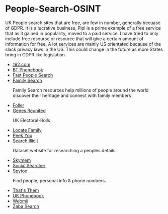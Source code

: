 # People-Search-OSINT
<p>UK People search sites that are free, are few in number, generally becuase of GDPR. It is a lucrative business, Pipl is a prime example of a free service that as it gained in popularity, moved to a paid service. I have tried to only include free resourse or resource that will give a certain amount of information for free. A lot services are mainly US orientated because of the slack privacy laws in the US. This could change in the future as more States bring in GDPR like legislation.</p>
<ul>
 <li><a href="https://192.com/">192.com</a></li>
 <li><a href="https://thephonebook.bt.com/person/">BT Phonebook</a></li>
 <li><a href="https://fastpeoplesearch.com/">Fast People Search</a></li>
 <li><a href="https://www.familysearch.org/en/">Family Search</a></li>
   <p>Family Search resources help millions of people around the world discover their heritage and connect with family members</p>
 <li><a href="https://foller.me/">Foller</a></li>
 <li><a href="https://www.genesreunited.co.uk/articles/world-records/full-list-of-united-kingdom-records/census-land-and-surveys/electoral-rolls">Genes Reunited</a></li>
  <p>UK Electoral-Rolls</p>
 <li><a href="https://locatefamily.com/">Locate Family</a></li>
 <li><a href="https://peekyou.com/">Peek You</a></li>
 <li><a href="https://search.illicit.services/">Search Illicit</a></li>
  <p>Dataset website for researching a peoples details.</p>
 <li><a href="https://skymem.info/">Skymem</a></li>
 <li><a href="https://www.social-searcher.com/">Social Searcher</a></li>
 <li><a href="https://www.spytox.com/">Spytox</a></li>
  <p>Find people, personal info & phone numbers.</p>
 <li><a href="https://thatsthem.com/">That's Them</a></li>
 <li><a href="https://ukphonebook.com/">UK Phonebook</a></li>
 <li><a href="https://webmii.com/">Webmii</a></li>
 <li><a href="https://zabasearch.com/">Zaba Search</a></li>
</ul>
